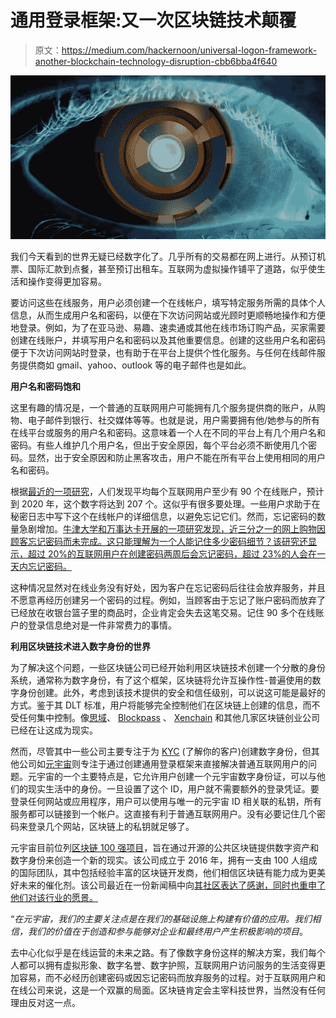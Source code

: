 # 通用登录框架:又一次区块链技术颠覆

> 原文：<https://medium.com/hackernoon/universal-logon-framework-another-blockchain-technology-disruption-cbb6bba4f640>

![](img/033fceb640a55dd550db25dfd6c7f74a.png)

我们今天看到的世界无疑已经数字化了。几乎所有的交易都在网上进行。从预订机票、国际汇款到点餐，甚至预订出租车。互联网为虚拟操作铺平了道路，似乎使生活和操作变得更加容易。

要访问这些在线服务，用户必须创建一个在线帐户，填写特定服务所需的具体个人信息，从而生成用户名和密码，以便在下次访问网站或光顾时更顺畅地操作和方便地登录。例如，为了在亚马逊、易趣、速卖通或其他在线市场订购产品，买家需要创建在线账户，并填写用户名和密码以及其他重要信息。创建的这些用户名和密码便于下次访问网站时登录，也有助于在平台上提供个性化服务。与任何在线邮件服务提供商如 gmail、yahoo、outlook 等的电子邮件也是如此。

**用户名和密码饱和**

这里有趣的情况是，一个普通的互联网用户可能拥有几个服务提供商的账户，从购物、电子邮件到银行、社交媒体等等。也就是说，用户需要拥有他/她参与的所有在线平台或服务的用户名和密码。这意味着一个人在不同的平台上有几个用户名和密码。有些人维护几个用户名，但出于安全原因，每个平台必须不断使用几个密码。显然，出于安全原因和防止黑客攻击，用户不能在所有平台上使用相同的用户名和密码。

根据[最近的一项研究](https://blog.dashlane.com/infographic-online-overload-its-worse-than-you-thought/)，人们发现平均每个互联网用户至少有 90 个在线账户，预计到 2020 年，这个数字将达到 207 个。这似乎有很多要处理。一些用户求助于在秘密日志中写下这个在线帐户的详细信息，以避免忘记它们。然而，忘记密码的数量急剧增加。[牛津大学和万事达卡开展的一项研究发现，近三分之一的网上购物因顾客忘记密码而未完成。这只能理解为一个人能记住多少密码细节？该研究还显示，超过 20%的互联网用户在创建密码两周后会忘记密码，超过 23%的人会在一天内忘记密码。](https://phys.org/news/2017-06-customers-passwords-business.html)

这种情况显然对在线业务没有好处，因为客户在忘记密码后往往会放弃服务，并且不愿意再经历创建另一个密码的过程。例如，当顾客由于忘记了账户密码而放弃了已经放在收银台篮子里的商品时，企业肯定会失去这笔交易。记住 90 多个在线账户的登录信息绝对是一件非常费力的事情。

**利用区块链技术进入数字身份的世界**

为了解决这个问题，一些区块链公司已经开始利用区块链技术创建一个分散的身份系统，通常称为数字身份，有了这个框架，区块链将允许互操作性-普遍使用的数字身份创建。此外，考虑到该技术提供的安全和信任级别，可以说这可能是最好的方式。鉴于其 DLT 标准，用户将能够完全控制他们在区块链上创建的信息，而不受任何集中控制。像[思域](https://www.civic.com/)、 [Blockpass](https://blockpass.org/) 、 [Xenchain](https://xenchain.io/) 和其他几家区块链创业公司已经在让这成为现实。

然而，尽管其中一些公司主要专注于为 [KYC](/coingape/what-is-kyc-and-aml-why-its-so-important-in-cryptocurrencies-c93463df3cfa) (了解你的客户)创建数字身份，但其他公司如[元宇宙](https://mvs.org/)则专注于通过创建通用登录框架来直接解决普通互联网用户的问题。元宇宙的一个主要特点是，它允许用户创建一个元宇宙数字身份证，可以与他们的现实生活中的身份。一旦设置了这个 ID，用户就不需要额外的登录凭证。要登录任何网站或应用程序，用户可以使用与唯一的元宇宙 ID 相关联的私钥，所有服务都可以链接到一个帐户。这直接有利于普通互联网用户。没有必要记住几个密码来登录几个网站，区块链上的私钥就足够了。

元宇宙目前位列[区块链 100 强项目](https://coinmarketcap.com/)，旨在通过开源的公共区块链提供数字资产和数字身份来创造一个新的现实。该公司成立于 2016 年，拥有一支由 100 人组成的国际团队，其中包括经验丰富的区块链开发商，他们相信区块链有能力成为更美好未来的催化剂。该公司最近在一份新闻稿中向[其社区表达了感谢，同时也重申了他们对该行业的愿景。](/@mvs_org/metaverse-community-thank-you-e9da4590a5bb)

“*在元宇宙，我们的主要关注点是在我们的基础设施上构建有价值的应用。我们相信，我们的价值在于创造和参与能够对企业和最终用户产生积极影响的项目*。

去中心化似乎是在线运营的未来之路。有了像数字身份这样的解决方案，我们每个人都可以拥有虚拟形象、数字名誉、数字护照，互联网用户访问服务的生活变得更加容易，而不必经历创建密码或因忘记密码而放弃服务的过程。对于互联网用户和在线公司来说，这是一个双赢的局面。区块链肯定会主宰科技世界，当然没有任何理由反对这一点。